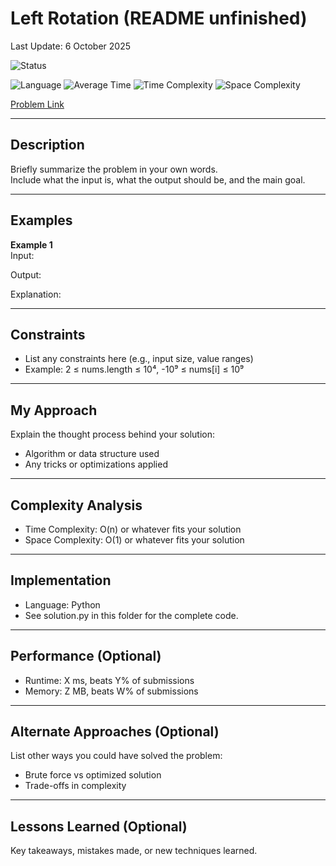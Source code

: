 # Left Rotation (README unfinished)

Last Update: 6 October 2025

![Status](https://img.shields.io/badge/Status-Solved-brightgreen)
<!-- ![Status](https://img.shields.io/badge/Status-Unsolved-red) -->
![Language](https://img.shields.io/badge/Language-Python-blue)
![Average Time](https://img.shields.io/badge/Avg%20Time-5s-beige)
![Time Complexity](https://img.shields.io/badge/Time%20Complexity-O(n)-9cf)
![Space Complexity](https://img.shields.io/badge/Space%20Complexity-O(n)-9cf)

[Problem Link](URL_HERE)

---

## Description
Briefly summarize the problem in your own words.  
Include what the input is, what the output should be, and the main goal.

---

## Examples
**Example 1**  
Input:
<example input here>

Output:
<example output here>

Explanation:
<optional explanation here>

---

## Constraints
* List any constraints here (e.g., input size, value ranges)
* Example: 2 ≤ nums.length ≤ 10⁴, -10⁹ ≤ nums[i] ≤ 10⁹

---

## My Approach
Explain the thought process behind your solution:
* Algorithm or data structure used
* Any tricks or optimizations applied

---

## Complexity Analysis
* Time Complexity: O(n) or whatever fits your solution
* Space Complexity: O(1) or whatever fits your solution

---

## Implementation
* Language: Python
* See solution.py in this folder for the complete code.

---

## Performance (Optional)
* Runtime: X ms, beats Y% of submissions
* Memory: Z MB, beats W% of submissions

---

## Alternate Approaches (Optional)
List other ways you could have solved the problem:
* Brute force vs optimized solution
* Trade-offs in complexity

---

## Lessons Learned (Optional)
Key takeaways, mistakes made, or new techniques learned.
